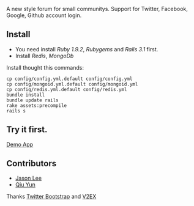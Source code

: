 A new style forum for small communitys.
Support for Twitter, Facebook, Google, Github account login.

## Install

  * You need install *Ruby 1.9.2*, *Rubygems* and *Rails 3.1* first.
  * Install *Redis*, *MongoDb* 

Install thought this commands:    

  ```
  cp config/config.yml.default config/config.yml
  cp config/mongoid.yml.default config/mongoid.yml
  cp config/redis.yml.default config/redis.yml
  bundle install
  bundle update rails
  rake assets:precompile
  rails s
  ```

## Try it first.

[Demo App](http://put.im)

## Contributors

* [Jason Lee](http://github.com/huacnlee)
* [Qiu Yun](http://github.com/qiuyun8m)

Thanks [Twitter Bootstrap](http://twitter.github.com/bootstrap) and [V2EX](http://v2ex.com)
